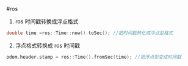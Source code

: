 #ros 

1. ros 时间戳转换成浮点格式
```c++
double time =ros::Time::now().toSec(); //把时间戳转化成浮点型格式
```
2. 浮点格式转换成 ros 时间戳
```c++
odom.header.stamp = ros::Time().fromSec(time); //把浮点型变成时间戳
```
